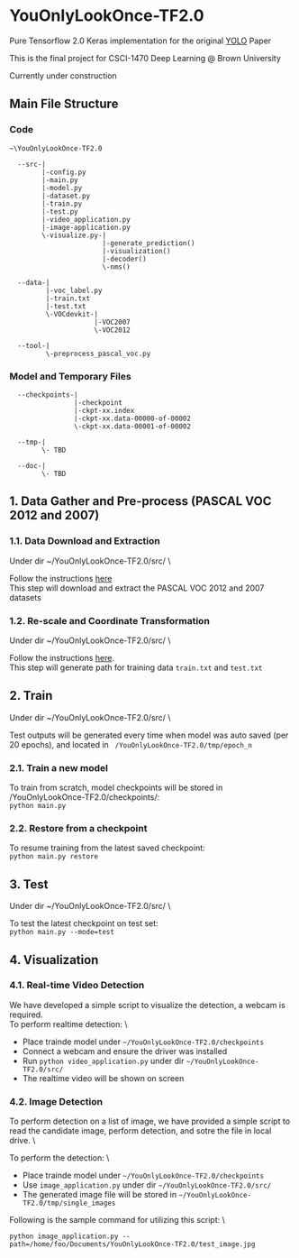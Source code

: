 # YouOnlyLookOnce-TF2.0
Pure Tensorflow 2.0 Keras implementation for the original [YOLO](https://arxiv.org/abs/1506.02640) Paper

This is the final project for CSCI-1470 Deep Learning @ Brown University

Currently under construction 

## Main File Structure
### Code
```
~\YouOnlyLookOnce-TF2.0

  --src-|
        |-config.py
        |-main.py
        |-model.py
        |-dataset.py
        |-train.py
        |-test.py
        |-video_application.py
        |-image-application.py
        \-visualize.py-|
                       |-generate_prediction()
                       |-visualization()
                       |-decoder()
                       \-nms()
        
  --data-|
         |-voc_label.py
         |-train.txt
         |-test.txt
         \-VOCdevkit-|
                     |-VOC2007
                     \-VOC2012
                     
  --tool-|
         \-preprocess_pascal_voc.py
```

### Model and Temporary Files
```
  --checkpoints-|
                |-checkpoint
                |-ckpt-xx.index
                |-ckpt-xx.data-00000-of-00002
                \-ckpt-xx.data-00001-of-00002
  
  --tmp-|
        \- TBD
  
  --doc-|
        \- TBD
```

## 1. Data Gather and Pre-process (PASCAL VOC 2012 and 2007)

### 1.1. Data Download and Extraction
Under dir ~/YouOnlyLookOnce-TF2.0/src/  \

Follow the instructions [here](https://github.com/LoveHRTF/YouOnlyLookOnce-TF2.0/blob/master/data/README.md) \
This step will download and extract the PASCAL VOC 2012 and 2007 datasets

### 1.2. Re-scale and Coordinate Transformation
Under dir ~/YouOnlyLookOnce-TF2.0/src/  \

Follow the instructions [here](https://github.com/LoveHRTF/YouOnlyLookOnce-TF2.0/blob/master/tool/README.md). \
This step will generate path for training data `train.txt` and `test.txt`

## 2. Train
Under dir ~/YouOnlyLookOnce-TF2.0/src/  \

Test outputs will be generated every time when model was auto saved (per 20 epochs), and located in ` /YouOnlyLookOnce-TF2.0/tmp/epoch_n`

### 2.1. Train a new model
To train from scratch, model checkpoints will be stored in /YouOnlyLookOnce-TF2.0/checkpoints/: \
`python main.py` 
### 2.2. Restore from a checkpoint
To resume training from the latest saved checkpoint: \
`python main.py restore` 

## 3. Test
Under dir ~/YouOnlyLookOnce-TF2.0/src/  \

To test the latest checkpoint on test set: \
`python main.py --mode=test`

## 4. Visualization

### 4.1. Real-time Video Detection
We have developed a simple script to visualize the detection, a webcam is required. \
To perform realtime detection: \

* Place trainde model under `~/YouOnlyLookOnce-TF2.0/checkpoints`
* Connect a webcam and ensure the driver was installed
* Run `python video_application.py` under dir `~/YouOnlyLookOnce-TF2.0/src/`
* The realtime video will be shown on screen

### 4.2. Image Detection

To perform detection on a list of image, we have provided a simple script to read the candidate image, perform detection, and sotre the file in local drive. \

To perform the detection: \

* Place trainde model under `~/YouOnlyLookOnce-TF2.0/checkpoints`
* Use `image_application.py` under dir `~/YouOnlyLookOnce-TF2.0/src/`
* The generated image file will be stored in `~/YouOnlyLookOnce-TF2.0/tmp/single_images`

Following is the sample command for utilizing this script: \

`python image_application.py --path=/home/foo/Documents/YouOnlyLookOnce-TF2.0/test_image.jpg`







